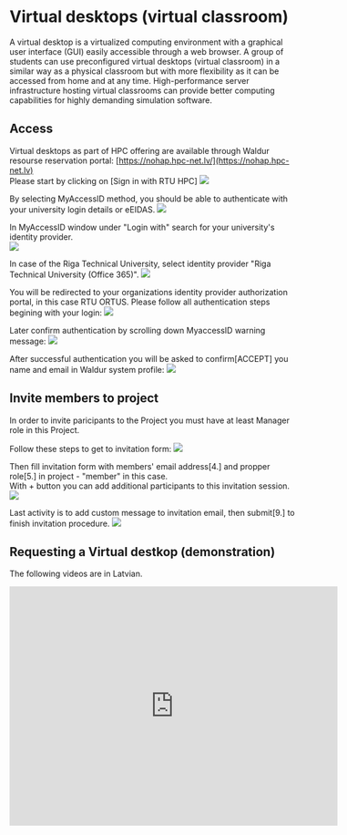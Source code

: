 # Virtual desktops (virtual classroom)

A virtual desktop is a virtualized computing environment with a graphical user interface (GUI) easily accessible through a web browser. A group of students can use preconfigured virtual desktops (virtual classroom) in a similar way as a physical classroom but with more flexibility as it can be accessed from home and at any time. High-performance server infrastructure hosting virtual classrooms can provide better computing capabilities for highly demanding simulation software.
  
## Access
Virtual desktops as part of HPC offering are available through Waldur resourse reservation portal: [https://nohap.hpc-net.lv/](https://nohap.hpc-net.lv)  
Please start by clicking on [Sign in with RTU HPC]
![](./images/waldur-login.png)
  
By selecting MyAccessID method, you should be able to authenticate with your university login details or eEIDAS.
![](./images/waldur-keycloak0.png)
  
In MyAccessID window under "Login with" search for your university's identity provider.  
![](./images/waldur-myaccessid0.png)
  
In case of the Riga Technical University, select identity provider "Riga Technical University (Office 365)".
![](./images/waldur-myaccessid1.png)
  
You will be redirected to your organizations identity provider authorization portal, in this case RTU ORTUS.  Please follow all authentication steps begining with your login:
![](./images/waldur-keycloak2.png)
  
Later confirm authentication by scrolling down MyaccessID warning message:
![](./images/waldur-keycloak2.png)
  
After successful authentication you will be asked to confirm[ACCEPT] you name and email in Waldur system profile:
![](./images/waldur-project.png)

## Invite members to project
In order to invite paricipants to the Project you must have at least Manager role in this Project.  

Follow these steps to get to invitation form:
![](./images/waldur-invite0.png)  

Then fill invitation form with members' email address[4.] and propper role[5.] in project - "member" in this case.  
With + button you can add additional participants to this invitation session.  
![](./images/waldur-invite1.png)  

Last activity is to add custom message to invitation email, then submit[9.] to finish invitation procedure. 
![](./images/waldur-invite2.png)



  
## Requesting a Virtual destkop (demonstration)

The following videos are in Latvian.

<iframe src="https://slides.com/viktorszagorskis-1/rtu-hpc/embed?share=hidden" width="576" height="420" title="RTU HPC" scrolling="no" frameborder="0" webkitallowfullscreen mozallowfullscreen allowfullscreen></iframe>
